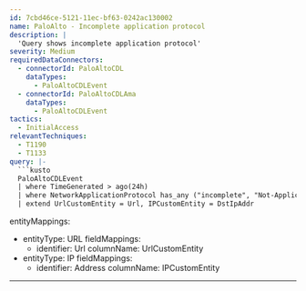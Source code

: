 ```yaml
---
id: 7cbd46ce-5121-11ec-bf63-0242ac130002
name: PaloAlto - Incomplete application protocol
description: |
  'Query shows incomplete application protocol'
severity: Medium
requiredDataConnectors:
  - connectorId: PaloAltoCDL
    dataTypes:
      - PaloAltoCDLEvent
  - connectorId: PaloAltoCDLAma
    dataTypes:
      - PaloAltoCDLEvent
tactics:
  - InitialAccess
relevantTechniques:
  - T1190
  - T1133
query: |-
  ```kusto
  PaloAltoCDLEvent
  | where TimeGenerated > ago(24h)
  | where NetworkApplicationProtocol has_any ("incomplete", "Not-Applicable", "insufficient")
  | extend UrlCustomEntity = Url, IPCustomEntity = DstIpAddr
  ```
entityMappings:
  - entityType: URL
    fieldMappings:
      - identifier: Url
        columnName: UrlCustomEntity
  - entityType: IP
    fieldMappings:
      - identifier: Address
        columnName: IPCustomEntity
---
```


